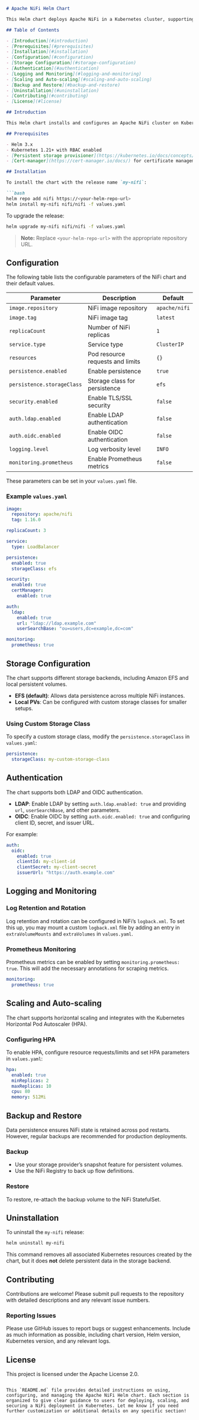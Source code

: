 ```markdown
# Apache NiFi Helm Chart

This Helm chart deploys Apache NiFi in a Kubernetes cluster, supporting a variety of configurations to meet production requirements for scalability, security, and resilience.

## Table of Contents

- [Introduction](#introduction)
- [Prerequisites](#prerequisites)
- [Installation](#installation)
- [Configuration](#configuration)
- [Storage Configuration](#storage-configuration)
- [Authentication](#authentication)
- [Logging and Monitoring](#logging-and-monitoring)
- [Scaling and Auto-scaling](#scaling-and-auto-scaling)
- [Backup and Restore](#backup-and-restore)
- [Uninstallation](#uninstallation)
- [Contributing](#contributing)
- [License](#license)

## Introduction

This Helm chart installs and configures an Apache NiFi cluster on Kubernetes, allowing customization for different environments, such as development, staging, and production. It provides support for secure deployments using TLS, role-based access control, and integrates with monitoring and logging tools for enhanced observability.

## Prerequisites

- Helm 3.x
- Kubernetes 1.21+ with RBAC enabled
- [Persistent storage provisioner](https://kubernetes.io/docs/concepts/storage/) (if using persistent storage)
- [Cert-manager](https://cert-manager.io/docs/) for certificate management (optional but recommended)

## Installation

To install the chart with the release name `my-nifi`:

```bash
helm repo add nifi https://<your-helm-repo-url>
helm install my-nifi nifi/nifi -f values.yaml
```

To upgrade the release:

```bash
helm upgrade my-nifi nifi/nifi -f values.yaml
```

> **Note:** Replace `<your-helm-repo-url>` with the appropriate repository URL.

## Configuration

The following table lists the configurable parameters of the NiFi chart and their default values.

| Parameter                    | Description                                      | Default                        |
|------------------------------|--------------------------------------------------|--------------------------------|
| `image.repository`           | NiFi image repository                            | `apache/nifi`                  |
| `image.tag`                  | NiFi image tag                                   | `latest`                       |
| `replicaCount`               | Number of NiFi replicas                          | `1`                            |
| `service.type`               | Service type                                     | `ClusterIP`                    |
| `resources`                  | Pod resource requests and limits                 | `{}`                           |
| `persistence.enabled`        | Enable persistence                               | `true`                         |
| `persistence.storageClass`   | Storage class for persistence                    | `efs`                          |
| `security.enabled`           | Enable TLS/SSL security                          | `false`                        |
| `auth.ldap.enabled`          | Enable LDAP authentication                       | `false`                        |
| `auth.oidc.enabled`          | Enable OIDC authentication                       | `false`                        |
| `logging.level`              | Log verbosity level                              | `INFO`                         |
| `monitoring.prometheus`      | Enable Prometheus metrics                        | `false`                        |

These parameters can be set in your `values.yaml` file.

### Example `values.yaml`

```yaml
image:
  repository: apache/nifi
  tag: 1.16.0

replicaCount: 3

service:
  type: LoadBalancer

persistence:
  enabled: true
  storageClass: efs

security:
  enabled: true
  certManager:
    enabled: true

auth:
  ldap:
    enabled: true
    url: "ldap://ldap.example.com"
    userSearchBase: "ou=users,dc=example,dc=com"

monitoring:
  prometheus: true
```

## Storage Configuration

The chart supports different storage backends, including Amazon EFS and local persistent volumes.

- **EFS (default)**: Allows data persistence across multiple NiFi instances.
- **Local PVs**: Can be configured with custom storage classes for smaller setups.

### Using Custom Storage Class

To specify a custom storage class, modify the `persistence.storageClass` in `values.yaml`:

```yaml
persistence:
  storageClass: my-custom-storage-class
```

## Authentication

The chart supports both LDAP and OIDC authentication.

- **LDAP**: Enable LDAP by setting `auth.ldap.enabled: true` and providing `url`, `userSearchBase`, and other parameters.
- **OIDC**: Enable OIDC by setting `auth.oidc.enabled: true` and configuring client ID, secret, and issuer URL.

For example:

```yaml
auth:
  oidc:
    enabled: true
    clientId: my-client-id
    clientSecret: my-client-secret
    issuerUrl: "https://auth.example.com"
```

## Logging and Monitoring

### Log Retention and Rotation

Log retention and rotation can be configured in NiFi’s `logback.xml`. To set this up, you may mount a custom `logback.xml` file by adding an entry in `extraVolumeMounts` and `extraVolumes` in `values.yaml`.

### Prometheus Monitoring

Prometheus metrics can be enabled by setting `monitoring.prometheus: true`. This will add the necessary annotations for scraping metrics.

```yaml
monitoring:
  prometheus: true
```

## Scaling and Auto-scaling

The chart supports horizontal scaling and integrates with the Kubernetes Horizontal Pod Autoscaler (HPA).

### Configuring HPA

To enable HPA, configure resource requests/limits and set HPA parameters in `values.yaml`:

```yaml
hpa:
  enabled: true
  minReplicas: 2
  maxReplicas: 10
  cpu: 80
  memory: 512Mi
```

## Backup and Restore

Data persistence ensures NiFi state is retained across pod restarts. However, regular backups are recommended for production deployments.

### Backup

- Use your storage provider’s snapshot feature for persistent volumes.
- Use the NiFi Registry to back up flow definitions.

### Restore

To restore, re-attach the backup volume to the NiFi StatefulSet.

## Uninstallation

To uninstall the `my-nifi` release:

```bash
helm uninstall my-nifi
```

This command removes all associated Kubernetes resources created by the chart, but it does **not** delete persistent data in the storage backend.

## Contributing

Contributions are welcome! Please submit pull requests to the repository with detailed descriptions and any relevant issue numbers.

### Reporting Issues

Please use GitHub issues to report bugs or suggest enhancements. Include as much information as possible, including chart version, Helm version, Kubernetes version, and any relevant logs.

## License

This project is licensed under the Apache License 2.0.
```

This `README.md` file provides detailed instructions on using, configuring, and managing the Apache NiFi Helm chart. Each section is organized to give clear guidance to users for deploying, scaling, and securing a NiFi deployment in Kubernetes. Let me know if you need further customization or additional details on any specific section!